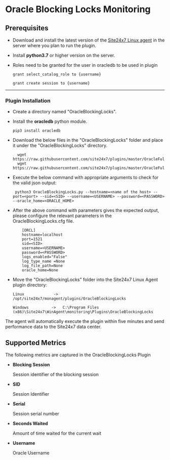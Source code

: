 # Oracle Blocking Locks Monitoring


                                                                                              
## Prerequisites

- Download and install the latest version of the [Site24x7 Linux agent](https://www.site24x7.com/app/client#/admin/inventory/add-monitor) in the server where you plan to run the plugin. 
- Install **python3.7** or higher version on the server.
- Roles need to be granted for the user in oracledb to be used in plugin

	```
	grant select_catalog_role to {username}
	```
	```
	grant create session to {username}
 	```

---



### Plugin Installation  

- Create a directory named "OracleBlockingLocks".
- Install the **oracledb** python module.
	```
	pip3 install oracledb
	```
	
- Download the below files in the "OracleBlockingLocks" folder and place it under the "OracleBlockingLocks" directory.

		wget https://raw.githubusercontent.com/site24x7/plugins/master/OracleFullStackMonitoring/OracleBlockingLocks/OracleBlockingLocks.py
		wget https://raw.githubusercontent.com/site24x7/plugins/master/OracleFullStackMonitoring/OracleBlockingLocks/OracleBlockingLocks.cfg

- Execute the below command with appropriate arguments to check for the valid json output:
	```
	 python3 OracleBlockingLocks.py --hostname=<name of the host> --port=<port> --sid=<SID> --username=<USERNAME> --password=<PASSWORD> --oracle_home=<ORACLE_HOME>
	 ```
- After the above command with parameters gives the expected output, please configure the relevant parameters in the OracleBlockingLocks.cfg file.
	```
	    [ORCL]
	    hostname=localhost
	    port=1521
	    sid=<SID>
	    username=<USERNAME>
	    password=<PASSWORD>
	    logs_enabled="False"
	    log_type_name =None
	    log_file_path=None
	    oracle_home=None
	```	
- Move the "OracleBlockingLocks" folder into the Site24x7 Linux Agent plugin directory: 
	```
	Linux             ->   /opt/site24x7/monagent/plugins/OracleBlockingLocks
	```
	```
	Windows          ->   C:\Program Files (x86)\Site24x7\WinAgent\monitoring\Plugins\OracleBlockingLocks
	```

The agent will automatically execute the plugin within five minutes and send performance data to the Site24x7 data center.

## Supported Metrics
The following metrics are captured in the OracleBlockingLocks Plugin

- **Blocking Session**

    Session identifier of the blocking session

- **SID**

    Session Identifier

- **Serial**

    Session serial number


- **Seconds Waited**

    Amount of time waited for the current wait

- **Username**

    Oracle Username





